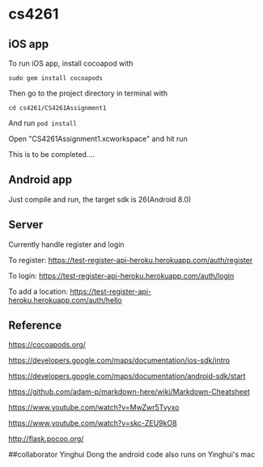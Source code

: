 # cs4261
## iOS app
To run iOS app, install cocoapod with


`sudo gem install cocoapods`


Then go to the project directory in terminal with 


`cd cs4261/CS4261Assignment1`


And run `pod install`


Open "CS4261Assignment1.xcworkspace" and hit run

This is to be completed....

## Android app
Just compile and run, the target sdk is 26(Android 8.0)


## Server
Currently handle register and login

To register: https://test-register-api-heroku.herokuapp.com/auth/register

To login: https://test-register-api-heroku.herokuapp.com/auth/login

To add a location: https://test-register-api-heroku.herokuapp.com/auth/hello

## Reference
https://cocoapods.org/

https://developers.google.com/maps/documentation/ios-sdk/intro

https://developers.google.com/maps/documentation/android-sdk/start

https://github.com/adam-p/markdown-here/wiki/Markdown-Cheatsheet

https://www.youtube.com/watch?v=MwZwr5Tvyxo

https://www.youtube.com/watch?v=skc-ZEU9kO8

http://flask.pocoo.org/

##collaborator
Yinghui Dong
the android code also runs on Yinghui's mac
